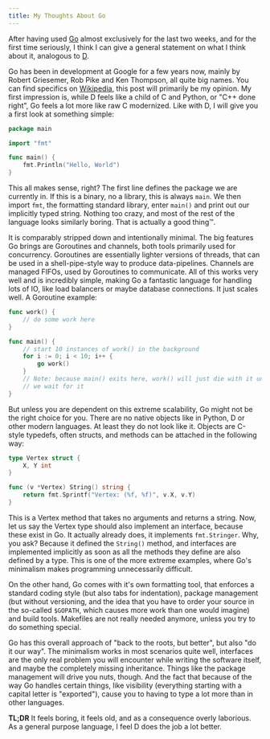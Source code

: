 ```yaml
---
title: My Thoughts About Go
---
```


After having used [Go][golang] almost exclusively for the last two weeks, and
for the first time seriously, I think I can give a general statement on what I
think about it, analogous to [D][d].

  [golang]: https://golang.org
  [d]: {filename}/my-thoughts-about-d.md

Go has been in development at Google for a few years now, mainly by Robert
Griesemer, Rob Pike and Ken Thompson, all quite big names. You can find
specifics on [Wikipedia][wiki], this post will primarily be my opinion. My
first impression is, while D feels like a child of C and Python, or "C++ done
right", Go feels a lot more like raw C modernized.  Like with D, I will give
you a first look at something simple:

  [wiki]: https://en.wikipedia.org/wiki/Go_%28programming_language%29

```go
package main

import "fmt"

func main() {
    fmt.Println("Hello, World")
}
```

This all makes sense, right? The first line defines the package we are
currently in. If this is a binary, no a library, this is always `main`. We then
import `fmt`, the formatting standard library, enter `main()` and print out our
implicitly typed string. Nothing too crazy, and most of the rest of the
language looks similarly boring. That is actually a good thing™.

It is comparably stripped down and intentionally minimal. The big features Go
brings are Goroutines and channels, both tools primarily used for concurrency.
Goroutines are essentially lighter versions of threads, that can be used in a
shell-pipe-style way to produce data-pipelines. Channels are managed FIFOs,
used by Goroutines to communicate. All of this works very well and is
incredibly simple, making Go a fantastic language for handling lots of IO, like
load balancers or maybe database connections. It just scales well. A Goroutine
example:

```go
func work() {
    // do some work here
}

func main() {
    // start 10 instances of work() in the background
    for i := 0; i < 10; i++ {
        go work()
    }
    // Note: because main() exits here, work() will just die with it unless
    // we wait for it
}
```

But unless you are dependent on this extreme scalability, Go might not be the
right choice for you. There are no native objects like in Python, D or other
modern languages. At least they do not look like it. Objects are C-style
typedefs, often structs, and methods can be attached in the following way:

```go
type Vertex struct {
    X, Y int
}

func (v *Vertex) String() string {
    return fmt.Sprintf("Vertex: (%f, %f)", v.X, v.Y)
}
```

This is a Vertex method that takes no arguments and returns a string. Now, let
us say the Vertex type should also implement an interface, because these exist
in Go. It actually already does, it implements `fmt.Stringer`. Why, you ask?
Because it defined the `String()` method, and interfaces are implemented
implicitly as soon as all the methods they define are also defined by a type.
This is one of the more extreme examples, where Go's minimalism makes
programming unnecessarily difficult.

On the other hand, Go comes with it's own formatting tool, that enforces a
standard coding style (but also tabs for indentation), package management (but
without versioning, and the idea that you have to order your source in the
so-called `$GOPATH`, which causes more work than one would imagine) and build
tools. Makefiles are not really needed anymore, unless you try to do something
special.

Go has this overall approach of "back to the roots, but better", but also "do
it our way". The minimalism works in most scenarios quite well, interfaces are
the only real problem you will encounter while writing the software itself, and
maybe the completely missing inheritance.  Things like the package management
will drive you nuts, though. And the fact that because of the way Go handles
certain things, like visibility (everything starting with a capital letter is
"exported"), cause you to having to type a lot more than in other languages.

**TL;DR** It feels boring, it feels old, and as a consequence overly laborious.
As a general purpose language, I feel D does the job a lot better.

